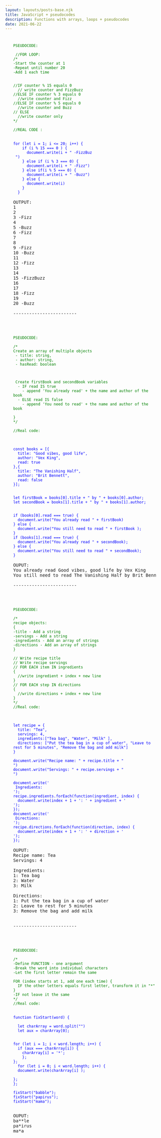 ```yaml
---
layout: layouts/posts-base.njk
title: JavaScript + pseudocodes 
description: Functions with arrays, loops + pseudocodes
date: 2021-06-22
---
```

  
<pre style="margin: 5%;">
<code style="color: green">
PSEUDOCODE: 

 //FOR LOOP:
/*
-Start the counter at 1
-Repeat until number 20
-Add 1 each time


//IF counter % 15 equals 0
  // write counter and FizzBuzz
//ELSE IF counter % 3 equals 0
  //write counter and Fizz
//ELSE IF counter % 5 equals 0
  //write counter and Buzz
// ELSE 
  //write counter only
*/

//REAL CODE :
</code>
<code style="color: blue">
for (let i = 1; i <= 20; i++) {
    if (i % 15 === 0 ) {
      document.write(i + " -FizzBuz <br/> ")
    } else if (i % 3 === 0) {
      document.write(i + " -Fizz")
    } else if(i % 5 === 0) {
      document.write(i + " -Buzz")
    } else {
      document.write(i)
    }
  }
</code>
OUTPUT: 
1
2
3 -Fizz
4
5 -Buzz
6 -Fizz
7
8
9 -Fizz
10 -Buzz
11
12 -Fizz
13
14
15 -FizzBuzz
16
17
18 -Fizz
19
20 -Buzz
<br/>------------------------<br/><br/>

<code style="color: green;">
PSEUDOCODE: 

/*
Create an array of multiple objects  
 - title: string,
 - author: string,
 - hasRead: boolean



 Create firstBook and secondBook variables
  - IF read IS true
    - append 'You already read' + the name and author of the book
  - ELSE read IS false
    - append 'You need to read' + the name and author of the book
  
}
*/

//Real code:
</code>
<code style="color: blue">

const books = [{
  title: "Good vibes, good life",
  author: "Vex King",
  read: true
},{
  title: "The Vanishing Half",
  author: "Brit Bennett",
  read: false
}];


let firstBook = books[0].title + " by " + books[0].author;
let secondBook = books[1].title + " by " + books[1].author;


if (books[0].read === true) {
  document.write("You already read " + firstBook)
} else {
  document.write("You still need to read " + firstBook );
}
if (books[1].read === true) {
  document.write("You already read " + secondBook);
} else {
  document.write("You still need to read " + secondBook);
}
</code>
OUPUT:
You already read Good vibes, good life by Vex King
You still need to read The Vanishing Half by Brit Bennett
<br/>------------------------<br/><br/>

<code style="color: green">
PSEUDOCODE: 

/*
recipe objects: 
{
-title - Add a string
-servings - Add a string
-ingredients - Add an array of strings
-directions - Add an array of strings
}

// Write recipe title
// Write recipe servings
// FOR EACH item IN ingredients 
{
  //write ingredient + index + new line
}
// FOR EACH step IN directions 
{
  //write directions + index + new line
}
*/
//Real code: 
</code>
<code style="color: blue">

let recipe = {
  title: "Tea",
  servings: 4,
  ingredients:["Tea bag", "Water", "Milk" ],
  directions: ["Put the tea bag in a cup of water", "Leave to rest for 5 minutes", "Remove the bag and add milk"]
}

document.write("Recipe name: " + recipe.title + "<br/>")
document.write("Servings: " + recipe.servings + "<br />")

document.write('<br /> Ingredients: <br />');
recipe.ingredients.forEach(function(ingredient, index) {
  document.write(index + 1 + ': ' + ingredient + '<br />');
});
document.write('<br /> Directions: <br />');
recipe.directions.forEach(function(direction, index) {
  document.write(index + 1 + ': ' + direction + '<br />');
});
</code>
OUPUT:
Recipe name: Tea
Servings: 4

Ingredients:
1: Tea bag
2: Water
3: Milk

Directions:
1: Put the tea bag in a cup of water
2: Leave to rest for 5 minutes
3: Remove the bag and add milk

<br/>------------------------<br/><br/>

<code style="color: green">
PSEUDOCODE: 

/* 
-Define FUNCTION - one argument 
-Break the word into individual characters
-Let the first letter remain the same 

FOR (index starts at 1, add one each time) {
  IF the other letters equals first letter, transform it in "*"
}
-IF not leave it the same
*/
//Real code: 
</code>
<code style="color: blue">
function fixStart(word) {
  
  let charArray = word.split("")
  let aux = charArray[0];
  

for (let i = 1; i < word.length; i++) {
  if (aux === charArray[i]) {
    charArray[i] = '*';
    };
};
  for (let i = 0; i < word.length; i++) {
  document.write(charArray[i] );
  
};
};

fixStart("babble");
fixStart("papirus");
fixStart("mama");

</code>
OUPUT:
ba**le
pa*irus
ma*a
</pre>